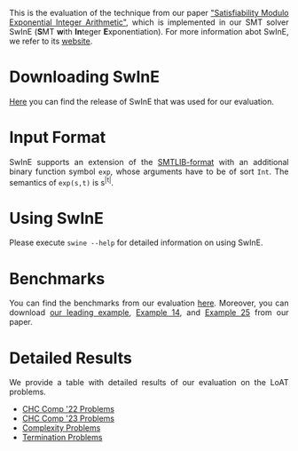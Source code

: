 <head>
    <title>Satisfiability Modulo Exponential Integer Arithmetic</title>
    <style>
        p {text-align: justify;}
    </style>
</head>

This is the evaluation of the technique from our paper <a href="???">"Satisfiability Modulo Exponential Integer Arithmetic"</a>, which is implemented in our SMT solver SwInE (**S**MT **w**ith **In**teger **E**xponentiation). For more information abot SwInE, we refer to its [website](https://ffrohn.github.io/swine/).

# Downloading SwInE

[Here](https://github.com/ffrohn/swine/releases/tag/???) you can find the release of SwInE that was used for our evaluation.

# Input Format

SwInE supports an extension of the [SMTLIB-format](https://smtlib.cs.uiowa.edu/) with an additional binary function symbol `exp`, whose arguments have to be of sort `Int`.
The semantics of `exp(s,t)` is s<sup>|t|</sup>.

# Using SwInE

Please execute `swine --help` for detailed information on using SwInE.

# Benchmarks

You can find the benchmarks from our evaluation [here](https://github.com/ffrohn/QF_EIA/tree/v0.2.0).
Moreover, you can download [our leading example](leading.smt2), [Example 14](ex14.smt2), and [Example 25](ex25.smt2) from our paper.

# Detailed Results

We provide a table with detailed results of our evaluation on the LoAT problems.
<ul>
<li><a href="CHC_Comp_22_LIA_Lin.html">CHC Comp '22 Problems</a></li>
<li><a href="CHC_Comp_23_LIA_Lin.html">CHC Comp '23 Problems</a></li>
<li><a href="TPDB_ITS_Complexity.html">Complexity Problems</a></li>
<li><a href="TPDB_ITS_Termination.html">Termination Problems</a></li>
</ul>
